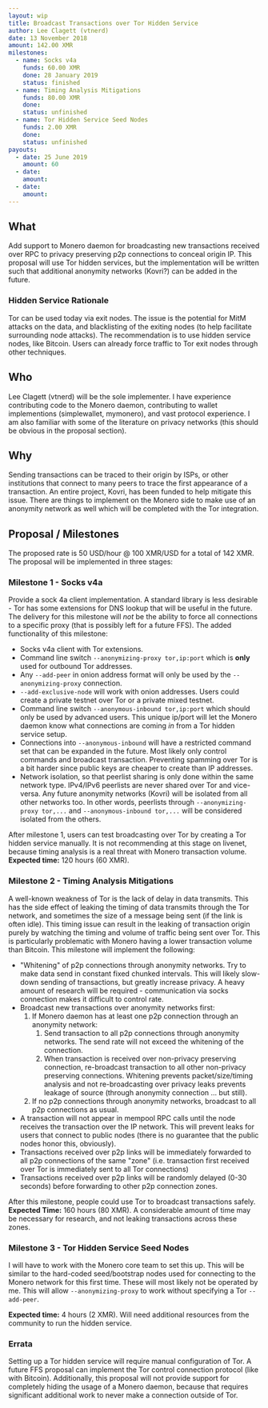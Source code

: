 ```yaml
---
layout: wip
title: Broadcast Transactions over Tor Hidden Service
author: Lee Clagett (vtnerd)
date: 13 November 2018
amount: 142.00 XMR
milestones:
  - name: Socks v4a
    funds: 60.00 XMR
    done: 28 January 2019
    status: finished
  - name: Timing Analysis Mitigations
    funds: 80.00 XMR
    done:
    status: unfinished
  - name: Tor Hidden Service Seed Nodes
    funds: 2.00 XMR
    done:
    status: unfinished
payouts:
  - date: 25 June 2019
    amount: 60
  - date:
    amount:
  - date:
    amount:
---
```


## What
Add support to Monero daemon for broadcasting new transactions received over RPC to privacy preserving p2p connections to conceal origin IP. This proposal will use Tor hidden services, but the implementation will be written such that additional anonymity networks (Kovri?) can be added in the future.

### Hidden Service Rationale
Tor can be used today via exit nodes. The issue is the potential for MitM attacks on the data, and blacklisting of the exiting nodes (to help facilitate surrounding node attacks). The recommendation is to use hidden service nodes, like Bitcoin. Users can already force traffic to Tor exit nodes through other techniques.

## Who
Lee Clagett (vtnerd) will be the sole implementer. I have experience contributing code to the Monero daemon, contributing to wallet implementions (simplewallet, mymonero), and vast protocol experience. I am also familiar with some of the literature on privacy networks (this should be obvious in the proposal section).

## Why
Sending transactions can be traced to their origin by ISPs, or other institutions that connect to many peers to trace the first appearance of a transaction. An entire project, Kovri, has been funded to help mitigate this issue. There are things to implement on the Monero side to make use of an anonymity network as well which will be completed with the Tor integration.

## Proposal / Milestones
The proposed rate is 50 USD/hour @ 100 XMR/USD for a total of 142 XMR. The proposal will be implemented in three stages:

### Milestone 1 - Socks v4a
Provide a sock 4a client implementation. A standard library is less desirable - Tor has some extensions for DNS lookup that will be useful in the future. The delivery for this milestone will _not_ be the ability to force all connections to a specific proxy (that is possibly left for a future FFS). The added functionality of this milestone:

- Socks v4a client with Tor extensions.
- Command line switch `--anonymizing-proxy tor,ip:port` which is **only** used for outbound Tor addresses.
- Any `--add-peer` in onion address format will only be used by the `--anonymizing-proxy` connection.
- `--add-exclusive-node` will work with onion addresses. Users could create a private testnet over Tor or a private mixed testnet.
- Command line switch `--anonymous-inbound tor,ip:port` which should only be used by advanced users. This unique ip/port will let the Monero daemon know what connections are coming _in_ from a Tor hidden service setup.
- Connections into `--anonymous-inbound` will have a restricted command set that can be expanded in the future. Most likely only control commands and broadcast transaction. Preventing spamming over Tor is a bit harder since public keys are cheaper to create than IP addresses.
- Network isolation, so that peerlist sharing is only done within the same network type. IPv4/IPv6 peerlists are never shared over Tor and vice-versa. Any future anonymity networks (Kovri) will be isolated from all other networks too. In other words, peerlists through `--anonymizing-proxy tor,...` and `--anonymous-inbound tor,...` will be considered isolated from the others.

After milestone 1, users can test broadcasting over Tor by creating a Tor hidden service manually. It is not recommending at this stage on livenet, because timing analysis is a real threat with Monero transaction volume. **Expected time:** 120 hours (60 XMR).

### Milestone 2 - Timing Analysis Mitigations
A well-known weakness of Tor is the lack of delay in data transmits. This has the side effect of leaking the timing of data transmits through the Tor network, and sometimes the size of a message being sent (if the link is often idle). This timing issue can result in the leaking of transaction origin purely by watching the timing and volume of traffic being sent over Tor. This is particularly problematic with Monero having a lower transaction volume than Bitcoin. This milestone will implement the following:

- "Whitening" of p2p connections through anonymity networks. Try to make data send in constant fixed chunked intervals. This will likely slow-down sending of transactions, but greatly increase privacy. A heavy amount of research will be required - communication via socks connection makes it difficult to control rate.
- Broadcast new transactions over anonymity networks first:
  1. If Monero daemon has at least one p2p connection through an anonymity network:
      1. Send transaction to all p2p connections through anonymity networks. The send rate will not exceed the whitening of the connection.
      2. When transaction is received over non-privacy preserving connection, re-broadcast transaction to all other non-privacy preserving connections. Whitening prevents packet/size/timing analysis and not re-broadcasting over privacy leaks prevents leakage of source (through anonymity connection ... but still).
  2. If no p2p connections through anonymity networks, broadcast to all p2p connections as usual.
- A transaction will not appear in mempool RPC calls until the node receives the transaction over the IP network. This will prevent leaks for users that connect to public nodes (there is no guarantee that the public nodes honor this, obviously).
- Transactions received over p2p links will be immediately forwarded to all p2p connections of the same "zone" (i.e. transaction first received over Tor is immediately sent to all Tor connections)
- Transactions received over p2p links will be randomly delayed (0-30 seconds) before forwarding to other p2p connection zones.

After this milestone, people could use Tor to broadcast transactions safely. **Expected Time:** 160 hours (80 XMR). A considerable amount of time may be necessary for research, and not leaking transactions across these zones.

### Milestone 3 - Tor Hidden Service Seed Nodes
I will have to work with the Monero core team to set this up. This will be similar to the hard-coded seed/bootstrap nodes used for connecting to the Monero network for this first time. These will most likely not be operated by me. This will allow `--anonymizing-proxy` to work without specifying a Tor `--add-peer`.

**Expected time:** 4 hours (2 XMR). Will need additional resources from the community to run the hidden service.

### Errata
Setting up a Tor hidden service will require manual configuration of Tor. A future FFS proposal can implement the Tor control connection protocol (like with Bitcoin). Additionally, this proposal will not provide support for completely hiding the usage of a Monero daemon, because that requires significant additional work to never make a connection outside of Tor.